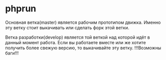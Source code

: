 # phprun
Основная ветка(master) является рабочим прототипом движка. Именно эту ветку стоит выкачивать или сделать форк этой ветки.

Ветка разработки(develop) является той веткой над которой идёт в данный момент работа. Если вы работаете вместе или же хотите получить более свежую версию, то выкачивайте эту ветку. !!!Возможны баги!!!
